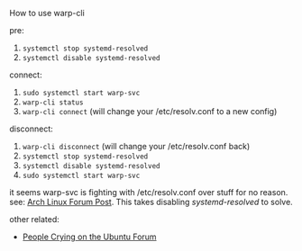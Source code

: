 How to use warp-cli

pre: 
1. `systemctl stop systemd-resolved`
2. `systemctl disable systemd-resolved`

connect:
1. `sudo systemctl start warp-svc`
2. `warp-cli status`
3. `warp-cli connect` (will change your /etc/resolv.conf to a new config)

disconnect:
1. `warp-cli disconnect` (will change your /etc/resolv.conf back)
2. `systemctl stop systemd-resolved`
3. `systemctl disable systemd-resolved`
4. `sudo systemctl start warp-svc`

it seems warp-svc is fighting with /etc/resolv.conf over stuff for no reason. see: [Arch Linux Forum Post](https://bbs.archlinux.org/viewtopic.php?id=287445). This takes disabling *systemd-resolved* to solve.

other related:
- [People Crying on the Ubuntu Forum](https://askubuntu.com/questions/1458796/how-to-prevent-warp-cli-from-overwriting-etc-resolv-conf-file)
